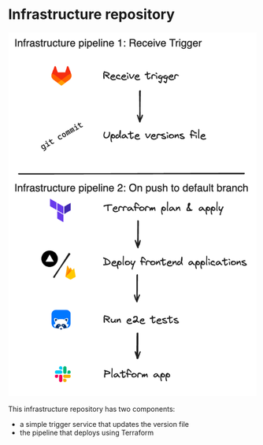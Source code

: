 # Infrastructure repository

![Infrastructure repository pipeline](./infrastructure-repository.png "Infrastructure repository pipeline")

This infrastructure repository has two components:

- a simple trigger service that updates the version file
- the pipeline that deploys using Terraform
